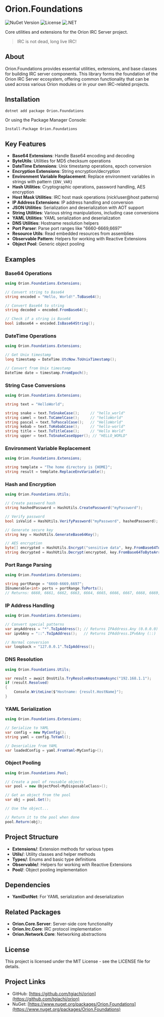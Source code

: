 # Orion.Foundations

![NuGet Version](https://img.shields.io/badge/version-0.6.0-blue)
![License](https://img.shields.io/badge/license-MIT-green)
![.NET](https://img.shields.io/badge/.NET-9.0-purple)

Core utilities and extensions for the Orion IRC Server project.

> IRC is not dead, long live IRC!

## About

Orion.Foundations provides essential utilities, extensions, and base classes for building IRC server components. This library forms the foundation of the Orion IRC Server ecosystem, offering common functionality that can be used across various Orion modules or in your own IRC-related projects.

## Installation

```bash
dotnet add package Orion.Foundations
```

Or using the Package Manager Console:

```
Install-Package Orion.Foundations
```

## Key Features

- **Base64 Extensions**: Handle Base64 encoding and decoding
- **ByteUtils**: Utilities for MD5 checksum operations
- **DateTime Extensions**: Unix timestamp operations, epoch conversion
- **Encryption Extensions**: String encryption/decryption
- **Environment Variable Replacement**: Replace environment variables in strings with pattern `{ENV_VAR}`
- **Hash Utilities**: Cryptographic operations, password handling, AES encryption
- **Host Mask Utilities**: IRC host mask operations (nick!user@host patterns)
- **IP Address Extensions**: IP address handling and conversion
- **JSON Utilities**: Serialization and deserialization with AOT support
- **String Utilities**: Various string manipulations, including case conversions
- **YAML Utilities**: YAML serialization and deserialization
- **DNS Utilities**: Hostname resolution helpers
- **Port Parser**: Parse port ranges like "6660-6669,6697"
- **Resource Utils**: Read embedded resources from assemblies
- **Observable Pattern**: Helpers for working with Reactive Extensions
- **Object Pool**: Generic object pooling

## Examples

### Base64 Operations

```csharp
using Orion.Foundations.Extensions;

// Convert string to Base64
string encoded = "Hello, World!".ToBase64();

// Convert Base64 to string
string decoded = encoded.FromBase64();

// Check if a string is Base64
bool isBase64 = encoded.IsBase64String();
```

### DateTime Operations

```csharp
using Orion.Foundations.Extensions;

// Get Unix timestamp
long timestamp = DateTime.UtcNow.ToUnixTimestamp();

// Convert from Unix timestamp
DateTime date = timestamp.FromEpoch();
```

### String Case Conversions

```csharp
using Orion.Foundations.Extensions;

string text = "HelloWorld";

string snake = text.ToSnakeCase();     // "hello_world"
string camel = text.ToCamelCase();     // "helloWorld"
string pascal = text.ToPascalCase();   // "HelloWorld"
string kebab = text.ToKebabCase();     // "hello-world"
string title = text.ToTitleCase();     // "Hello World"
string upper = text.ToSnakeCaseUpper(); // "HELLO_WORLD"
```

### Environment Variable Replacement

```csharp
using Orion.Foundations.Extensions;

string template = "The home directory is {HOME}";
string result = template.ReplaceEnvVariable();
```

### Hash and Encryption

```csharp
using Orion.Foundations.Utils;

// Create password hash
string hashedPassword = HashUtils.CreatePassword("myPassword");

// Verify password
bool isValid = HashUtils.VerifyPassword("myPassword", hashedPassword);

// Generate secure key
string key = HashUtils.GenerateBase64Key();

// AES encryption
byte[] encrypted = HashUtils.Encrypt("sensitive data", key.FromBase64ToByteArray());
string decrypted = HashUtils.Decrypt(encrypted, key.FromBase64ToByteArray());
```

### Port Range Parsing

```csharp
using Orion.Foundations.Extensions;

string portRange = "6660-6669,6697";
IEnumerable<int> ports = portRange.ToPorts();
// Returns: 6660, 6661, 6662, 6663, 6664, 6665, 6666, 6667, 6668, 6669, 6697
```

### IP Address Handling

```csharp
using Orion.Foundations.Extensions;

// Convert special patterns
var anyAddress = "*".ToIpAddress(); // Returns IPAddress.Any (0.0.0.0)
var ipv6Any = "::".ToIpAddress();   // Returns IPAddress.IPv6Any (::)

// Normal conversion
var loopback = "127.0.0.1".ToIpAddress();
```

### DNS Resolution

```csharp
using Orion.Foundations.Utils;

var result = await DnsUtils.TryResolveHostnameAsync("192.168.1.1");
if (result.Resolved)
{
    Console.WriteLine($"Hostname: {result.HostName}");
}
```

### YAML Serialization

```csharp
using Orion.Foundations.Extensions;

// Serialize to YAML
var config = new MyConfig();
string yaml = config.ToYaml();

// Deserialize from YAML
var loadedConfig = yaml.FromYaml<MyConfig>();
```

### Object Pooling

```csharp
using Orion.Foundations.Pool;

// Create a pool of reusable objects
var pool = new ObjectPool<MyDisposableClass>();

// Get an object from the pool
var obj = pool.Get();

// Use the object...

// Return it to the pool when done
pool.Return(obj);
```

## Project Structure

- **Extensions/**: Extension methods for various types
- **Utils/**: Utility classes and helper methods
- **Types/**: Enums and basic type definitions
- **Observable/**: Helpers for working with Reactive Extensions
- **Pool/**: Object pooling implementation

## Dependencies

- **YamlDotNet**: For YAML serialization and deserialization

## Related Packages

- **Orion.Core.Server**: Server-side core functionality
- **Orion.Irc.Core**: IRC protocol implementation
- **Orion.Network.Core**: Networking abstractions

## License

This project is licensed under the MIT License - see the LICENSE file for details.

## Project Links

- GitHub: [https://github.com/tgiachi/orion](https://github.com/tgiachi/orion)
- NuGet: [https://www.nuget.org/packages/Orion.Foundations](https://www.nuget.org/packages/Orion.Foundations)
